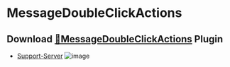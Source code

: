 # MessageDoubleClickActions
## Download [**🔽MessageDoubleClickActions**](https://strencher.github.io/download/?plugin=MessageDoubleClickActions) Plugin
 - [Support-Server](https://discord.gg/gvA2ree)
![image](https://i.imgur.com/XajSkyf.png)